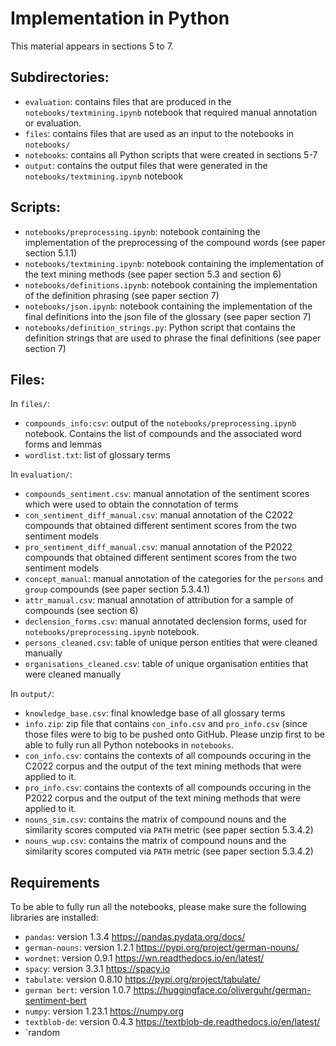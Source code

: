 # Implementation in Python

This material appears in sections 5 to 7.

## Subdirectories:
- `evaluation`: contains files that are produced in the `notebooks/textmining.ipynb` notebook that required manual annotation or evaluation.
- `files`: contains files that are used as an input to the notebooks in `notebooks/`
- `notebooks`: contains all Python scripts that were created in sections 5-7
- `output`: contains the output files that were generated in the `notebooks/textmining.ipynb` notebook


## Scripts:
- `notebooks/preprocessing.ipynb`: notebook containing the implementation of the preprocessing of the compound words (see paper section 5.1.1)
- `notebooks/textmining.ipynb`: notebook containing the implementation of the text mining methods (see paper section 5.3 and section 6)
- `notebooks/definitions.ipynb`: notebook containing the implementation of the definition phrasing (see paper section 7)
- `notebooks/json.ipynb`: notebook containing the implementation of the final definitions into the json file of the glossary (see paper section 7)
- `notebooks/definition_strings.py`: Python script that contains the definition strings that are used to phrase the final definitions (see paper section 7)


## Files:

In `files/`:
- `compounds_info:csv`: output of the `notebooks/preprocessing.ipynb` notebook. Contains the list of compounds and the associated word forms and lemmas
- `wordlist.txt`: list of glossary terms 

In `evaluation/`:
- `compounds_sentiment.csv`: manual annotation of the sentiment scores which were used to obtain the connotation of terms
- `con_sentiment_diff_manual.csv`: manual annotation of the C2022 compounds that obtained different sentiment scores from the two sentiment models
- `pro_sentiment_diff_manual.csv`: manual annotation of the P2022 compounds that obtained different sentiment scores from the two sentiment models
- `concept_manual`: manual annotation of the categories for the `persons` and `group` compounds (see paper section 5.3.4.1)
- `attr_manual.csv`: manual annotation of attribution for a sample of compounds (see section 6)
- `declension_forms.csv`: manual annotated declension forms, used for `notebooks/preprocessing.ipynb` notebook. 
- `persons_cleaned.csv`: table of unique person entities that were cleaned manually
- `organisations_cleaned.csv`: table of unique organisation entities that were cleaned manually


In `output/`:
- `knowledge_base.csv`: final knowledge base of all glossary terms
- `info.zip`: zip file that contains `con_info.csv` and `pro_info.csv` (since those files were to big to be pushed onto GitHub. Please unzip first to be able to fully run all Python notebooks in `notebooks`. 
- `con_info.csv`: contains the contexts of all compounds occuring in the C2022 corpus and the output of the text mining methods that were applied to it. 
- `pro_info.csv`: contains the contexts of all compounds occuring in the P2022 corpus and the output of the text mining methods that were applied to it. 
- `nouns_sim.csv`: contains the matrix of compound nouns and the similarity scores computed via `PATH` metric (see paper section 5.3.4.2)
- `nouns_wup.csv`: contains the matrix of compound nouns and the similarity scores computed via `PATH` metric (see paper section 5.3.4.2)


## Requirements
To be able to fully run all the notebooks, please make sure the following libraries are installed:
- `pandas`: version 1.3.4 https://pandas.pydata.org/docs/
- `german-nouns`: version 1.2.1 https://pypi.org/project/german-nouns/
- `wordnet`: version 0.9.1 https://wn.readthedocs.io/en/latest/
- `spacy`: version 3.3.1 https://spacy.io
- `tabulate`: version 0.8.10 https://pypi.org/project/tabulate/
- `german bert`: version 1.0.7 https://huggingface.co/oliverguhr/german-sentiment-bert
- `numpy`: version 1.23.1 https://numpy.org
- `textblob-de`: version 0.4.3 https://textblob-de.readthedocs.io/en/latest/ 
- `random